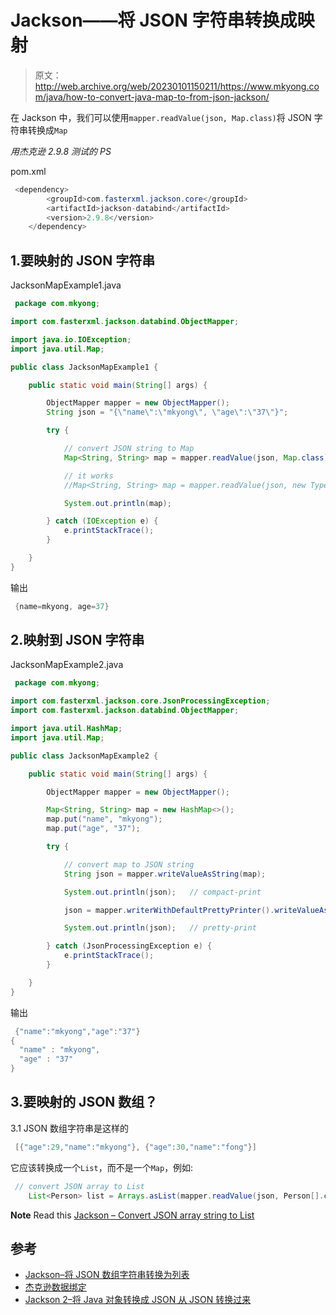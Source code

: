 # Jackson——将 JSON 字符串转换成映射

> 原文：<http://web.archive.org/web/20230101150211/https://www.mkyong.com/java/how-to-convert-java-map-to-from-json-jackson/>

在 Jackson 中，我们可以使用`mapper.readValue(json, Map.class)`将 JSON 字符串转换成`Map`

*用杰克逊 2.9.8 测试的 PS*

pom.xml

```java
 <dependency>
		<groupId>com.fasterxml.jackson.core</groupId>
		<artifactId>jackson-databind</artifactId>
		<version>2.9.8</version>
	</dependency> 
```

## 1.要映射的 JSON 字符串

JacksonMapExample1.java

```java
 package com.mkyong;

import com.fasterxml.jackson.databind.ObjectMapper;

import java.io.IOException;
import java.util.Map;

public class JacksonMapExample1 {

    public static void main(String[] args) {

        ObjectMapper mapper = new ObjectMapper();
        String json = "{\"name\":\"mkyong\", \"age\":\"37\"}";

        try {

            // convert JSON string to Map
            Map<String, String> map = mapper.readValue(json, Map.class);

			// it works
            //Map<String, String> map = mapper.readValue(json, new TypeReference<Map<String, String>>() {});

            System.out.println(map);

        } catch (IOException e) {
            e.printStackTrace();
        }

    }
} 
```

输出

```java
 {name=mkyong, age=37} 
```

## 2.映射到 JSON 字符串

JacksonMapExample2.java

```java
 package com.mkyong;

import com.fasterxml.jackson.core.JsonProcessingException;
import com.fasterxml.jackson.databind.ObjectMapper;

import java.util.HashMap;
import java.util.Map;

public class JacksonMapExample2 {

    public static void main(String[] args) {

        ObjectMapper mapper = new ObjectMapper();

        Map<String, String> map = new HashMap<>();
        map.put("name", "mkyong");
        map.put("age", "37");

        try {

            // convert map to JSON string
            String json = mapper.writeValueAsString(map);

            System.out.println(json);   // compact-print

            json = mapper.writerWithDefaultPrettyPrinter().writeValueAsString(map);

            System.out.println(json);   // pretty-print

        } catch (JsonProcessingException e) {
            e.printStackTrace();
        }

    }
} 
```

输出

```java
 {"name":"mkyong","age":"37"}
{
  "name" : "mkyong",
  "age" : "37"
} 
```

## 3.要映射的 JSON 数组？

3.1 JSON 数组字符串是这样的

```java
 [{"age":29,"name":"mkyong"}, {"age":30,"name":"fong"}] 
```

它应该转换成一个`List`，而不是一个`Map`，例如:

```java
 // convert JSON array to List
	List<Person> list = Arrays.asList(mapper.readValue(json, Person[].class)); 
```

**Note**
Read this [Jackson – Convert JSON array string to List](http://web.archive.org/web/20220612145935/https://www.mkyong.com/java/jackson-convert-json-array-string-to-list/)

## 参考

*   [Jackson–将 JSON 数组字符串转换为列表](http://web.archive.org/web/20220612145935/https://www.mkyong.com/java/jackson-convert-json-array-string-to-list/)
*   [杰克逊数据绑定](http://web.archive.org/web/20220612145935/https://github.com/FasterXML/jackson-databind/)
*   [Jackson 2–将 Java 对象转换成 JSON 从 JSON 转换过来](http://web.archive.org/web/20220612145935/https://www.mkyong.com/java/jackson-2-convert-java-object-to-from-json/)

<input type="hidden" id="mkyong-current-postId" value="9981">